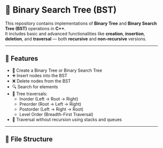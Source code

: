 # 🧠 Binary Search Tree (BST)

This repository contains implementations of **Binary Tree** and **Binary Search Tree (BST)** operations in **C++**.  
It includes basic and advanced functionalities like **creation**, **insertion**, **deletion**, and **traversal** — both **recursive** and **non-recursive** versions.

---

## 📘 Features

- 🌱 Create a Binary Tree or Binary Search Tree  
- ➕ Insert nodes into the BST  
- ❌ Delete nodes from the BST  
- 🔍 Search for elements  
- 🔁 Tree traversals:
  - Inorder (Left → Root → Right)
  - Preorder (Root → Left → Right)
  - Postorder (Left → Right → Root)
  - Level Order (Breadth-First Traversal)
- 🔄 Traversal without recursion using stacks and queues

---

## 🧩 File Structure

